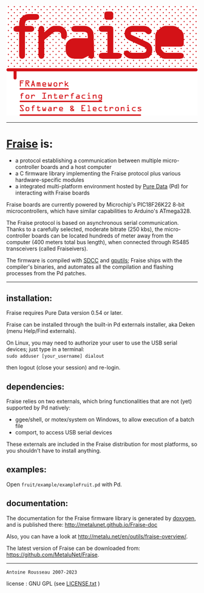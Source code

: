 ![fraise-logo](doc/img/Fraise.png)

--------------------------------

# [**Fraise**](https://github.com/MetaluNet/Fraise) is:


-	a protocol establishing a communication between multiple micro-controller boards and a host computer
-	a C firmware library implementing the Fraise protocol plus various hardware-specific modules
-	a integrated multi-platform environment hosted by [Pure Data](http://www.puredata.info) (Pd) for interacting with Fraise boards

Fraise boards are currently powered by Microchip's PIC18F26K22 8-bit microcontrollers, which have similar capabilities to Arduino's ATmega328.  

The Fraise protocol is based on asynchronous serial communication. Thanks to a carefully selected, moderate bitrate (250 kbs), the micro-controller boards can be located hundreds of meter away from the computer (400 meters total bus length), when connected through RS485 transceivers (called Fraiseivers).  


The firmware is compiled with [SDCC](http://sdcc.sourceforge.net) and [gputils](http://gputils.sourceforge.net); Fraise ships with the compiler's binaries, and automates all the compilation and flashing processes from the Pd patches.

--------------------------------

## installation:

Fraise requires Pure Data version 0.54 or later.

Fraise can be installed through the built-in Pd externals installer, aka Deken (menu Help/Find externals).  

On Linux, you may need to authorize your user to use the USB serial devices; just type in a terminal:<br>
`sudo adduser [your_username] dialout`

then logout (close your session) and re-login.

## dependencies:

Fraise relies on two externals, which bring functionalities that are not (yet) supported by Pd natively:

-	ggee/shell, or motex/system on Windows, to allow execution of a batch file
-	comport, to access USB serial devices

These externals are included in the Fraise distribution for most platforms, so you shouldn't have to install anything.


## examples:

Open `fruit/example/exampleFruit.pd` with Pd.

## documentation:

The documentation for the Fraise firmware library is generated by [doxygen](http://www.stack.nl/~dimitri/doxygen/), and is published there: http://metalunet.github.io/Fraise-doc

Also, you can have a look at <http://metalu.net/en/outils/fraise-overview/>.

The latest version of Fraise can be downloaded from: <https://github.com/MetaluNet/Fraise>.


--------------------------------
	Antoine Rousseau 2007-2023
license : GNU GPL (see [LICENSE.txt](LICENSE.txt) )
